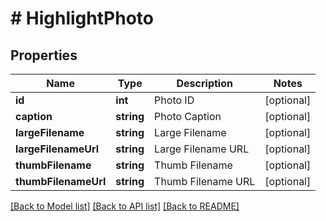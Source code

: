 # # HighlightPhoto

## Properties

Name | Type | Description | Notes
------------ | ------------- | ------------- | -------------
**id** | **int** | Photo ID | [optional]
**caption** | **string** | Photo Caption | [optional]
**largeFilename** | **string** | Large Filename | [optional]
**largeFilenameUrl** | **string** | Large Filename URL | [optional]
**thumbFilename** | **string** | Thumb Filename | [optional]
**thumbFilenameUrl** | **string** | Thumb Filename URL | [optional]

[[Back to Model list]](../../README.md#models) [[Back to API list]](../../README.md#endpoints) [[Back to README]](../../README.md)

